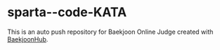 # sparta--code-KATA
This is an auto push repository for Baekjoon Online Judge created with [BaekjoonHub](https://github.com/BaekjoonHub/BaekjoonHub).
